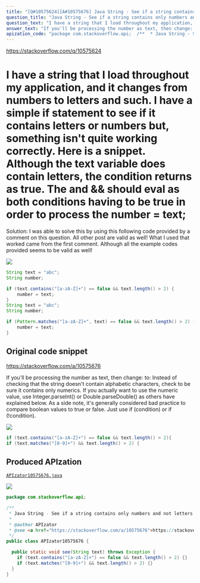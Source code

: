 ```yaml
---
title: "[Q#10575624][A#10575676] Java String - See if a string contains only numbers and not letters"
question_title: "Java String - See if a string contains only numbers and not letters"
question_text: "I have a string that I load throughout my application, and it changes from numbers to letters and such. I have a simple if statement to see if it contains letters or numbers but, something isn't quite working correctly. Here is a snippet. Although the text variable does contain letters, the condition returns as true. The and && should eval as both conditions having to be true in order to process the number = text; ============================== Solution: I was able to solve this by using this following code provided by a comment on this question. All other post are valid as well! What I used that worked came from the first comment. Although all the example codes provided seems to be valid as well!"
answer_text: "If you'll be processing the number as text, then change: to: Instead of checking that the string doesn't contain alphabetic characters, check to be sure it contains only numerics. If you actually want to use the numeric value, use Integer.parseInt() or Double.parseDouble() as others have explained below. As a side note, it's generally considered bad practice to compare boolean values to true or false.  Just use if (condition) or if (!condition)."
apization_code: "package com.stackoverflow.api;  /**  * Java String - See if a string contains only numbers and not letters  *  * @author APIzator  * @see <a href=\"https://stackoverflow.com/a/10575676\">https://stackoverflow.com/a/10575676</a>  */ public class APIzator10575676 {    public static void see(String text) throws Exception {     if (text.contains(\"[a-zA-Z]+\") == false && text.length() > 2) {}     if (text.matches(\"[0-9]+\") && text.length() > 2) {}   } }"
---
```


https://stackoverflow.com/q/10575624

I have a string that I load throughout my application, and it changes from numbers to letters and such. I have a simple if statement to see if it contains letters or numbers but, something isn&#x27;t quite working correctly. Here is a snippet.
Although the text variable does contain letters, the condition returns as true. The and &amp;&amp; should eval as both conditions having to be true in order to process the number = text;
==============================
Solution:
I was able to solve this by using this following code provided by a comment on this question. All other post are valid as well!
What I used that worked came from the first comment. Although all the example codes provided seems to be valid as well!


<div class="code-logo"><img src="/stackoverflow.png" /></div>

```java
String text = "abc"; 
String number; 

if (text.contains("[a-zA-Z]+") == false && text.length() > 2) {
    number = text; 
}
String text = "abc"; 
String number; 

if (Pattern.matches("[a-zA-Z]+", text) == false && text.length() > 2) {
    number = text; 
}
```


## Original code snippet

https://stackoverflow.com/a/10575676

If you&#x27;ll be processing the number as text, then change:
to:
Instead of checking that the string doesn&#x27;t contain alphabetic characters, check to be sure it contains only numerics.
If you actually want to use the numeric value, use Integer.parseInt() or Double.parseDouble() as others have explained below.
As a side note, it&#x27;s generally considered bad practice to compare boolean values to true or false.  Just use if (condition) or if (!condition).

<div class="code-logo"><img src="/stackoverflow.png" /></div>

```java
if (text.contains("[a-zA-Z]+") == false && text.length() > 2){
if (text.matches("[0-9]+") && text.length() > 2) {
```

## Produced APIzation

[`APIzator10575676.java`](https://github.com/blind-papers/apization-temp-data/raw/main/search/APIzator10575676.java)

<div class="code-logo"><img src="/apizator.png" /></div>

```java
package com.stackoverflow.api;

/**
 * Java String - See if a string contains only numbers and not letters
 *
 * @author APIzator
 * @see <a href="https://stackoverflow.com/a/10575676">https://stackoverflow.com/a/10575676</a>
 */
public class APIzator10575676 {

  public static void see(String text) throws Exception {
    if (text.contains("[a-zA-Z]+") == false && text.length() > 2) {}
    if (text.matches("[0-9]+") && text.length() > 2) {}
  }
}

```